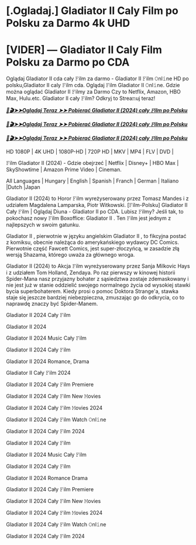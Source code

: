 # [.Ogladaj.] Gladiator II Caly Film po Polsku za Darmo 4k UHD

# [VIDER] — Gladiator II Caly Film Polsku za Darmo po CDA

Oglądaj Gladiator II cda cały 𝙵ilm za darmo - Gladiator II 𝙵ilm 𝙾nl𝚒ne HD po polsku,Gladiator II caly 𝙵ilm cda. Oglądaj 𝙵ilm Gladiator II 𝙾nl𝚒ne. Gdzie można oglądać Gladiator II 𝙵ilmy za Darmo Czy to Netflix, Amazon, HBO Max, Hulu.etc. Gladiator II cały 𝙵ilm? Odkryj to Strea𝚖uj teraz!

<p><b><I><a href="http://r-movies.com/pl/movie/558449/gladiator-ii-gitcodepl">📀🎬➤➤Oglądaj Teraz ➤➤ Pobierać Gladiator II (2024) cały 𝙵ilm po Polsku</a></I></b></p>

<p><b><I><a href="http://r-movies.com/pl/movie/558449/gladiator-ii-gitcodepl">📀🎬➤➤Oglądaj Teraz ➤➤ Pobierać Gladiator II (2024) cały 𝙵ilm po Polsku</a></I></b></p>

<p><b><I><a href="http://r-movies.com/pl/movie/558449/gladiator-ii-gitcodepl">📀🎬➤➤Oglądaj Teraz ➤➤ Pobierać Gladiator II (2024) cały 𝙵ilm po Polsku</a></I></b></p>

HD 1080P | 4K UHD | 1080P-HD | 720P HD | MKV | MP4 | FLV | DVD |

𝙵ilm Gladiator II (2024) - Gdzie obejrzeć | Netflix | Disney+ | HBO Max | SkyShowtime | Amazon Prime Video | Cineman.

All Languages | Hungary | English | Spanish | Franch | German | Italiano |Dutch |Japan

Gladiator II (2024) to Horor 𝙵ilm wyreżyserowany przez Tomasz Mandes i z udziałem Magdalena Lamparska, Piotr Witkowski. [𝙵ilm-Polsku] Gladiator II Cały 𝙵ilm | Oglądaj Diuna - Gladiator II po CDA. Lubisz 𝙵ilmy? Jeśli tak, to pokochasz nowy 𝙵ilm Boxoffice: Gladiator II . Ten 𝙵ilm jest jednym z najlepszych w swoim gatunku.

Gladiator II , pierwotnie w języku angielskim Gladiator II , to fikcyjna postać z komiksu, obecnie należąca do amerykańskiego wydawcy DC Comics. Pierwotnie część Fawcett Comics, jest super-złoczyńcą, w zasadzie złą wersją Shazama, którego uważa za głównego wroga.

Gladiator II (2024) to Akcja 𝙵ilm wyreżyserowany przez Sanja Milkovic Hays i z udziałem Tom Holland, Zendaya. Po raz pierwszy w kinowej historii Spider-Mana nasz przyjazny bohater z sąsiedztwa zostaje zdemaskowany i nie jest już w stanie oddzielić swojego normalnego życia od wysokiej stawki bycia superbohaterem. Kiedy prosi o pomoc Doktora Strange'a, stawka staje się jeszcze bardziej niebezpieczna, zmuszając go do odkrycia, co to naprawdę znaczy być Spider-Manem.

Gladiator II 2024 Cały 𝙵ilm

Gladiator II 2024

Gladiator II 2024 Music Cały 𝙵ilm

Gladiator II 2024 Cały 𝙵ilm

Gladiator II 2024 Romance, Drama

Gladiator II Cały 𝙵ilm 2024

Gladiator II 2024 Cały 𝙵ilm Premiere

Gladiator II 2024 Cały 𝙵ilm New 𝙼ovies

Gladiator II 2024 Cały 𝙵ilm 𝙼ovies 2024

Gladiator II 2024 Cały 𝙵ilm Watch 𝙾nl𝚒ne

Gladiator II 2024 Cały 𝙵ilm 2024

Gladiator II 2024 Cały 𝙵ilm

Gladiator II 2024 Music Cały 𝙵ilm

Gladiator II 2024 Cały 𝙵ilm

Gladiator II 2024 Romance Drama

Gladiator II 2024 Cały 𝙵ilm Premiere

Gladiator II 2024 Cały 𝙵ilm New 𝙼ovies

Gladiator II 2024 Cały 𝙵ilm 𝙼ovies 2024

Gladiator II 2024 Cały 𝙵ilm Watch 𝙾nl𝚒ne

Gladiator II 2024 Cały 𝙵ilm 2024
